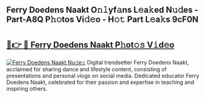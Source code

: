## Ferry Doedens Naakt O𝚗𝚕yf𝚊ns L𝚎a𝚔ed N𝚞𝚍es - Part-A8Q P𝚑𝚘tos Vi𝚍𝚎o - H𝚘𝚝 Part L𝚎a𝚔s 9cF0N

# <h2><a href="http://kf2x3v.oniu.top/?m=Ferry+Doedens+Naakt">🔗👉 🔴 Ferry Doedens Naakt P𝚑ot𝚘𝚜 V𝚒d𝚎o</a></h2>

[![Ferry Doedens Naakt Nu𝚍e𝚜](https://i.imgur.com/0qMVB7G.gif)](http://kf2x3v.oniu.top/?m=Ferry+Doedens+Naakt)
Digital trendsetter Ferry Doedens Naakt, acclaimed for sharing dance and lifestyle content, consisting of presentations and personal vlogs on social media. Dedicated educator Ferry Doedens Naakt, celebrated for their passion and expertise in teaching and inspiring others.  
